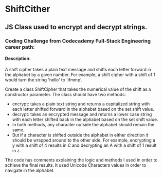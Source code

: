 # ShiftCither
## JS Class used to encrypt and decrypt strings.

### Coding Challenge from Codecademy Full-Stack Engineering career path:

#### Description:

A shift cipher takes a plain text message and shifts each letter forward in the alphabet by a given number. For example, a shift cipher with a shift of 1 would turn the string 'hello' to 'ifmmp'.

Create a class ShiftCipher that takes the numerical value of the shift as a constructor parameter. The class should have two methods:

- encrypt: takes a plain text string and returns a capitalized string with each letter shifted forward in the alphabet based on the set shift value.
- decrypt: takes an encrypted message and returns a lower case string with each letter shifted back in the alphabet based on the set shift value.
- In both methods, any character outside the alphabet should remain the same.
- But if a character is shifted outside the alphabet in either direction it should be wrapped around to the other side. For example, encrypting a y with a shift of 4 results in C and decrypting an A with a shift of 1 result in z.

The code has comments explaining the logic and methods I used in order to achieve the final results.
It used <a src="https://en.wikipedia.org/wiki/List_of_Unicode_characters" target='_blank'>Unicode Characters</a> values in order to navigate in the alphabet.
